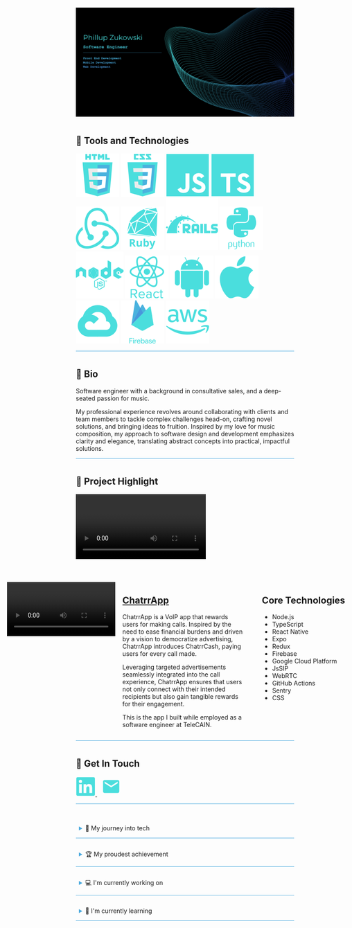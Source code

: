 ![Alt text](assets/header-image.png)

<span style="display: block; margin-top: 40px;"></span>

## 🤖 Tools and Technologies
![HTML](https://raw.githubusercontent.com/Phillupz/PhillupZ/main/assets/svg/HTML.svg)
![CSS](https://raw.githubusercontent.com/Phillupz/PhillupZ/main/assets/svg/CSS.svg)
![JS](https://raw.githubusercontent.com/Phillupz/PhillupZ/main/assets/svg/JS.svg)
![TS](https://raw.githubusercontent.com/Phillupz/PhillupZ/main/assets/svg/TS.svg)
![Redux](https://raw.githubusercontent.com/Phillupz/PhillupZ/main/assets/svg/Redux.svg)
![Ruby](https://raw.githubusercontent.com/Phillupz/PhillupZ/main/assets/svg/Ruby.svg)
![Rails](https://raw.githubusercontent.com/Phillupz/PhillupZ/main/assets/svg/Rails.svg)
![Python](https://raw.githubusercontent.com/Phillupz/PhillupZ/main/assets/svg/Python.svg)
![Node](https://raw.githubusercontent.com/Phillupz/PhillupZ/main/assets/svg/Node.svg)
![React](https://raw.githubusercontent.com/Phillupz/PhillupZ/main/assets/svg/React.svg)
![Android](https://raw.githubusercontent.com/Phillupz/PhillupZ/main/assets/svg/Android.svg)
![Apple](https://raw.githubusercontent.com/Phillupz/PhillupZ/main/assets/svg/Apple.svg)
![Google Cloud](https://raw.githubusercontent.com/Phillupz/PhillupZ/main/assets/svg/GCP.svg)
![Firebase](https://raw.githubusercontent.com/Phillupz/PhillupZ/main/assets/svg/Firebase.svg)
![AWS](https://raw.githubusercontent.com/Phillupz/PhillupZ/main/assets/svg/AWS.svg)
<hr style="height:1px;border:none;color:#4AA9DE;background-color:#4AA9DE;">
<span style="display: block; margin-top: 40px;"></span>

<!-- ################# BIO ################# -->

## :art: Bio

Software engineer with a background in consultative sales, and a deep-seated passion for music.

My professional experience revolves around collaborating with clients and team members to tackle complex challenges head-on, crafting novel solutions, and bringing ideas to fruition. Inspired by my love for music composition, my approach to software design and development emphasizes clarity and elegance, translating abstract concepts into practical, impactful solutions.

<hr style="height:1px;border:none;color:#4AA9DE;background-color:#4AA9DE;">
<span style="display: block; margin-top: 40px;"></span>

## :star2: Project Highlight
![](my_video.mov)
<div style="display: flex; justify-content: center; margin-top: 50px;">
  <div style="min-width: 15em; max-width: 25; margin-right: 15px;">
    <video controls width="250">
      <source src="./assets/feature-highlights.mp4" type="video/mp4">
    </video>
  </div>
  <span style="margin-right: 3em;"></span>
  <div>
    <a href="https://www.chatrrapp.com/">
      <h2>ChatrrApp</h2>
    </a>
    <p style="max-width: 25em; min-width: 20em;">ChatrrApp is a VoIP app that rewards users for making calls. Inspired by the need to ease financial burdens and driven by a vision to democratize advertising, ChatrrApp introduces ChatrrCash, paying users for every call made.</p>
    <p style="max-width: 25em; min-width: 15em;">Leveraging targeted advertisements seamlessly integrated into the call experience, ChatrrApp ensures that users not only connect with their intended recipients but also gain tangible rewards for their engagement.</p>
    <p style="max-width: 25em; min-width: 15em;">This is the app I built while employed as a software engineer at TeleCAIN.</p>
  </div>
  <span style="margin-right: 3em;"></span>
  <div>
    <h2>Core Technologies</h2>
    <ul style="max-width: 25em; min-width: 15em;">
      <li>Node.js</li>
      <li>TypeScript</li>
      <li>React Native</li>
      <li>Expo</li>
      <li>Redux</li>
      <li>Firebase</li>
      <li>Google Cloud Platform</li>
      <li>JsSIP</li>
      <li>WebRTC</li>
      <li>GitHub Actions</li>
      <li>Sentry</li>
      <li>CSS</li>
    </ul>
  </div>
</div>
<hr style="height:1px;border:none;color:#4AA9DE;background-color:#4AA9DE;">
<span style="display: block; margin-top: 40px;"></span>

## 💬 Get In Touch

<a href="https://www.linkedin.com/in/phillup-zukowski/">
  <svg height="45" width="45" viewBox="0 0 128 128">
    <path fill="#4ADEDD" d="M116 3H12a8.91 8.91 0 00-9 8.8v104.42a8.91 8.91 0 009 8.78h104a8.93 8.93 0 009-8.81V11.77A8.93 8.93 0 00116 3zM39.17 107H21.06V48.73h18.11zm-9-66.21a10.5 10.5 0 1110.49-10.5 10.5 10.5 0 01-10.54 10.48zM107 107H88.89V78.65c0-6.75-.12-15.44-9.41-15.44s-10.87 7.36-10.87 15V107H50.53V48.73h17.36v8h.24c2.42-4.58 8.32-9.41 17.13-9.41C103.6 47.28 107 59.35 107 75z"></path>
  </svg>
</a>
<span style="margin-right: 10px;"></span>
<a href="mailto:phillup.zukowski@gmail.com">
  <svg height="45" width="45" viewBox="0 -960 960 960" fill="#4ADEDD">
    <path d="M160-160q-33 0-56.5-23.5T80-240v-480q0-33 23.5-56.5T160-800h640q33 0 56.5 23.5T880-720v480q0 33-23.5 56.5T800-160H160Zm320-280 320-200v-80L480-520 160-720v80l320 200Z"/>
  </svg>
</a>

<hr style="height:1px;border:none;color:#4AA9DE;background-color:#4AA9DE;">

<span style="display: block; margin-top: 40px;"></span>






<!-- OTHER INFO -->



<details style="border-top: none; border-bottom: .5px solid #4AA9DE;">
<summary style="padding: 0.5em; padding-bottom: 1em; cursor: pointer;">🌄 My journey into tech</summary>

This is the additional information that will appear when the dropdown is expanded.

</details>

<style>
details[open] {
    border-bottom: none; /* Remove bottom border when expanded */
}
</style>

<span style="display: block; margin-top: 20px;"></span>

<details style="border-top: none; border-bottom: .5px solid #4AA9DE;">
<summary style="padding: 0.5em; padding-bottom: 1em; cursor: pointer;">🏆 My proudest achievement</summary>

This is the additional information that will appear when the dropdown is expanded.

</details>

<style>
details[open] {
    border-bottom: none; /* Remove bottom border when expanded */
}
</style>

<span style="display: block; margin-top: 20px;"></span>

<details style="border-top: none; border-bottom: .5px solid #4AA9DE;">
<summary style="padding: 0.5em; padding-bottom: 1em; cursor: pointer;">💻 I'm currently working on</summary>

This is the additional information that will appear when the dropdown is expanded.

</details>

<style>
details[open] {
    border-bottom: none; /* Remove bottom border when expanded */
}
</style>

<span style="display: block; margin-top: 20px;"></span>
<details style="border-top: none; border-bottom: .5px solid #4AA9DE;">
<summary style="padding: 0.5em; padding-bottom: 1em; cursor: pointer; color: fff;">📖 I'm currently learning</summary>

This is the additional information that will appear when the dropdown is expanded.

</details>

<style>
/* Add custom color to the chevron */
summary::-webkit-details-marker {
    color: #4AA9DE; /* For Chrome browsers */
}
summary::marker {
    color: #4AA9DE; /* For Firefox browsers */
}
</style>


<span style="display: block; margin-top: 20px;"></span>


<!--
**Phillupz/PhillupZ** is a ✨ _special_ ✨ repository because its `README.md` (this file) appears on your GitHub profile.

Here are some ideas to get you started:

- 🔭 I’m currently working on ...
- 🌱 I’m currently learning ...
- 👯 I’m looking to collaborate on ...
- 🤔 I’m looking for help with ...
- 💬 Ask me about ...
- 📫 How to reach me: ...
- 😄 Pronouns: ...
- ⚡ Fun fact: ...
-->
